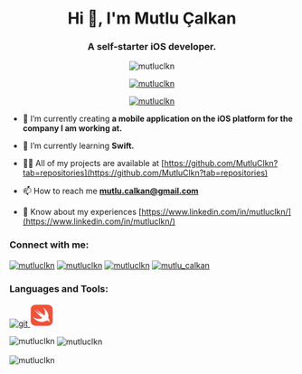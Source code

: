 <h1 align="center">Hi 👋, I'm Mutlu Çalkan</h1>
<h3 align="center">A self-starter iOS developer.</h3>

<p align="center"> <img src="https://komarev.com/ghpvc/?username=mutluclkn&label=Profile%20views&color=0e75b6&style=flat" alt="mutluclkn" /> </p>

<p align="center"> <a href="https://github.com/ryo-ma/github-profile-trophy"><img src="https://github-profile-trophy.vercel.app/?username=mutluclkn" alt="mutluclkn" /></a> </p>

<p align="center"> <a href="https://twitter.com/mutluclkn" target="blank"><img src="https://img.shields.io/twitter/follow/mutluclkn?logo=twitter&style=for-the-badge" alt="mutluclkn" /></a> </p>

- 🔭 I’m currently creating **a mobile application on the iOS platform for the company I am working at.**

- 🌱 I’m currently learning **Swift.**

- 👨‍💻 All of my projects are available at [https://github.com/MutluClkn?tab=repositories](https://github.com/MutluClkn?tab=repositories)

- 📫 How to reach me **mutlu.calkan@gmail.com**

- 📄 Know about my experiences [https://www.linkedin.com/in/mutluclkn/](https://www.linkedin.com/in/mutluclkn/)

<h3 align="left">Connect with me:</h3>
<p align="left">
<a href="https://twitter.com/mutluclkn" target="blank"><img align="center" src="https://raw.githubusercontent.com/rahuldkjain/github-profile-readme-generator/master/src/images/icons/Social/twitter.svg" alt="mutluclkn" height="30" width="40" /></a>
<a href="https://linkedin.com/in/mutluclkn" target="blank"><img align="center" src="https://raw.githubusercontent.com/rahuldkjain/github-profile-readme-generator/master/src/images/icons/Social/linked-in-alt.svg" alt="mutluclkn" height="30" width="40" /></a>
<a href="https://instagram.com/mutluclkn" target="blank"><img align="center" src="https://raw.githubusercontent.com/rahuldkjain/github-profile-readme-generator/master/src/images/icons/Social/instagram.svg" alt="mutluclkn" height="30" width="40" /></a>
<a href="https://www.hackerrank.com/mutlu_calkan" target="blank"><img align="center" src="https://raw.githubusercontent.com/rahuldkjain/github-profile-readme-generator/master/src/images/icons/Social/hackerrank.svg" alt="mutlu_calkan" height="30" width="40" /></a>
</p>

<h3 align="left">Languages and Tools:</h3>
<p align="left"> </a> <a href="https://git-scm.com/" target="_blank" rel="noreferrer"> <img src="https://www.vectorlogo.zone/logos/git-scm/git-scm-icon.svg" alt="git" width="40" height="40"/> </a> <a href="https://developer.apple.com/swift/" target="_blank" rel="noreferrer"> <img src="https://raw.githubusercontent.com/devicons/devicon/master/icons/swift/swift-original.svg" alt="swift" width="40" height="40"/> </a> </p>

<p><img align="left" src="https://github-readme-stats.vercel.app/api/top-langs?username=mutluclkn&show_icons=true&locale=en&layout=compact" alt="mutluclkn" /></p>

<p>&nbsp;<img align="center" src="https://github-readme-stats.vercel.app/api?username=mutluclkn&show_icons=true&locale=en" alt="mutluclkn" /></p>

<p><img align="center" src="https://github-readme-streak-stats.herokuapp.com/?user=mutluclkn&" alt="mutluclkn" /></p>
